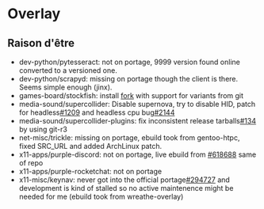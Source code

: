 # Overlay
## Raison d'être
* dev-python/pytesseract: not on portage, 9999 version found online converted to a versioned one.
* dev-python/scrapyd: missing on portage though the client is there. Seems simple enough (jinx).
* games-board/stockfish: install [fork](https://github.com/ddugovic/Stockfish) with support for variants from git
* media-sound/supercollider: Disable supernova, try to disable HID, patch for headless[#1209](https://github.com/supercollider/supercollider/issues/1209) and headless cpu bug[#2144](https://github.com/supercollider/supercollider/issues/2144)
* media-sound/supercollider-plugins: fix inconsistent release tarballs[#134](https://github.com/supercollider/sc3-plugins/issues/134) by using git-r3 
* net-misc/trickle: missing on portage, ebuild took from gentoo-htpc, fixed SRC\_URL and added ArchLinux patch.
* x11-apps/purple-discord: not on portage, live ebuild from [#618688](https://bugs.gentoo.org/618688) same of repo
* x11-apps/purple-rocketchat: not on portage
* x11-misc/keynav: never got into the official portage[#294727](https://bugs.gentoo.org/294727) and development is kind of stalled so no active maintenence might be needed for me (ebuild took from wreathe-overlay)

